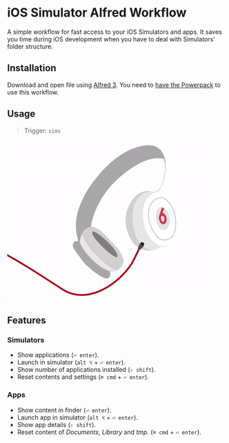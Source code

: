 # iOS Simulator Alfred Workflow

A simple workflow for fast access to your iOS Simulators and apps. It saves you time during iOS development when you have to deal with Simulators' folder structure.


## Installation

Download and open file using [Alfred 3][2]. You need to [have the Powerpack][3] to use this workflow.

## Usage

> Trigger: `sims`

![das1][1]

## Features

### Simulators

* Show applications (`⏎ enter`).
* Launch in simulator (`alt ⌥` + `⏎ enter`).
* Show number of applications installed (`⇧ shift`).
* Reset contents and settings (`⌘ cmd` + `⏎ enter`).

### Apps

* Show content in finder (`⏎ enter`).
* Launch app in simulator (`alt ⌥` + `⏎ enter`).
* Show app details (`⇧ shift`).
* Reset content of *Documents*, *Library* and *tmp*. (`⌘ cmd` + `⏎ enter`). 


[1]:media/ios-simulator.gif
[2]:http://www.alfredapp.com
[3]:http://www.alfredapp.com/powerpack/buy/
